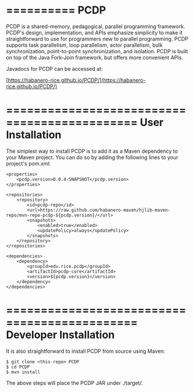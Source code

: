 ==========
PCDP
==========

PCDP is a shared-memory, pedagogical, parallel programming framework. PCDP's
design, implementation, and APIs emphasize simplicity to make it straightforward
to use for programmers new to parallel programming. PCDP supports task
parallelism, loop parallelism, actor parallelism, bulk synchronization,
point-to-point synchronization, and isolation. PCDP is built on top of the Java
Fork-Join framework, but offers more convenient APIs.

Javadocs for PCDP can be accessed at:

[https://habanero-rice.github.io/PCDP/](https://habanero-rice.github.io/PCDP/)

=============================================
User Installation
=============================================

The simplest way to install PCDP is to add it as a Maven dependency to your
Maven project. You can do so by adding the following lines to your project's
pom.xml:

    <properties>
        <pcdp.version>0.0.4-SNAPSHOT</pcdp.version>
    </properties>

    <repositories>
        <repository>
            <id>pcdp-repo</id>
            <url>https://raw.github.com/habanero-maven/hjlib-maven-repo/mvn-repo-pcdp-${pcdp.version}/</url>
            <snapshots>
                <enabled>true</enabled>
                <updatePolicy>always</updatePolicy>
            </snapshots>
        </repository>
    </repositories>

    <dependencies>
        <dependency>
            <groupId>edu.rice.pcdp</groupId>
            <artifactId>pcdp-core</artifactId>
            <version>${pcdp.version}</version>
        </dependency>
    </dependencies>


=============================================
Developer Installation
=============================================

It is also straightforward to install PCDP from source using Maven:

    $ git clone <this-repo> PCDP
    $ cd PCDP
    $ mvn install

The above steps will place the PCDP JAR under ./target/.
